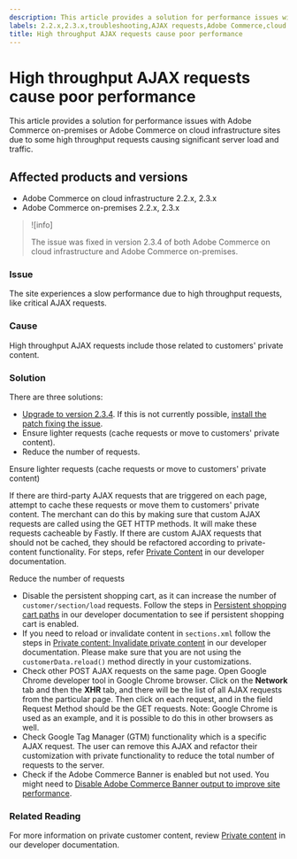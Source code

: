 ```yaml
---
description: This article provides a solution for performance issues with Adobe Commerce on-premises or Adobe Commerce on cloud infrastructure sites due to some high throughput requests causing significant server load and traffic.
labels: 2.2.x,2.3.x,troubleshooting,AJAX requests,Adobe Commerce,cloud infrastructure,on-premises,high throughput,how to,slow performance
title: High throughput AJAX requests cause poor performance
---
```


# High throughput AJAX requests cause poor performance

This article provides a solution for performance issues with Adobe Commerce on-premises or Adobe Commerce on cloud infrastructure sites due to some high throughput requests causing significant server load and traffic.

## Affected products and versions

* Adobe Commerce on cloud infrastructure 2.2.x, 2.3.x
* Adobe Commerce on-premises 2.2.x, 2.3.x

>![info]
>
>The issue was fixed in version 2.3.4 of both Adobe Commerce on cloud infrastructure and Adobe Commerce on-premises.

### Issue

The site experiences a slow performance due to high throughput requests, like critical AJAX requests.

### Cause

High throughput AJAX requests include those related to customers' private content.

### Solution

There are three solutions:

* [Upgrade to version 2.3.4](https://devdocs.magento.com/cloud/project/project-upgrade.html). If this is not currently possible, [install the patch fixing the issue](https://support.magento.com/hc/en-us/articles/360041095391-Performance-issues-caused-by-excessive-Ajax-requests-).
* Ensure lighter requests (cache requests or move to customers' private content).
* Reduce the number of requests.

<span class="wysiwyg-underline">Ensure lighter requests (cache requests or move to customers' private content)</span>

If there are third-party AJAX requests that are triggered on each page, attempt to cache these requests or move them to customers' private content. The merchant can do this by making sure that custom AJAX requests are called using the GET HTTP methods. It will make these requests cacheable by Fastly. If there are custom AJAX requests that should not be cached, they should be refactored according to private-content functionality. For steps, refer [Private Content](https://devdocs.magento.com/guides/v2.3/extension-dev-guide/cache/page-caching/private-content.html) in our developer documentation.

 <span class="wysiwyg-underline">Reduce the number of requests</span>

* Disable the persistent shopping cart, as it can increase the number of `customer/section/load` requests. Follow the steps in [Persistent shopping cart paths](https://devdocs.magento.com/guides/v2.3/config-guide/prod/config-reference-most.html#persistent-shopping-cart-paths) in our developer documentation to see if persistent shopping cart is enabled.
* If you need to reload or invalidate content in `sections.xml` follow the steps in [Private content: Invalidate private content](https://devdocs.magento.com/guides/v2.3/extension-dev-guide/cache/page-caching/private-content.html#invalidate-private-content) in our developer documentation. Please make sure that you are not using the `customerData.reload()` method directly in your customizations.
* Check other POST AJAX requests on the same page. Open Google Chrome developer tool in Google Chrome browser. Click on the **Network** tab and then the **XHR** tab, and there will be the list of all AJAX requests from the particular page. Then click on each request, and in the field Request Method should be the GET requests. Note: Google Chrome is used as an example, and it is possible to do this in other browsers as well.
* Check Google Tag Manager (GTM) functionality which is a specific AJAX request. The user can remove this AJAX and refactor their customization with private functionality to reduce the total number of requests to the server.
* Check if the Adobe Commerce Banner is enabled but not used. You might need to [Disable Adobe Commerce Banner output to improve site performance](https://support.magento.com/hc/en-us/articles/360035285852).

### Related Reading

For more information on private customer content, review [Private content](https://devdocs.magento.com/guides/v2.3/extension-dev-guide/cache/page-caching/private-content.html?itm_source=devdocs&itm_medium=search_page&itm_campaign=federated_search&itm_term=ajax%20requests) in our developer documentation.